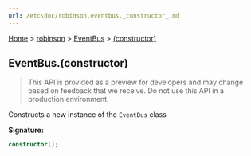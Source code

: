 ```yaml
---
url: /etc\doc/robinson.eventbus._constructor_.md
---
```

[Home](./index.md) > [robinson](./robinson.md) > [EventBus](./robinson.eventbus.md) > [(constructor)](./robinson.eventbus._constructor_.md)

## EventBus.(constructor)

> This API is provided as a preview for developers and may change based on feedback that we receive. Do not use this API in a production environment.

Constructs a new instance of the `EventBus` class

**Signature:**

```typescript
constructor();
```
